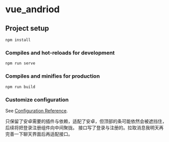 # vue_andriod

## Project setup
```
npm install
```

### Compiles and hot-reloads for development
```
npm run serve
```

### Compiles and minifies for production
```
npm run build
```

### Customize configuration
See [Configuration Reference](https://cli.vuejs.org/config/).

只保留了安卓需要的插件与依赖，适配了安卓，但顶部的条可能依然会被遮挡住，后续将把登录注册组件向中间聚拢。
接口写了登录与注册的。拉取消息我明天再完善一下聊天界面后再适配接口。
